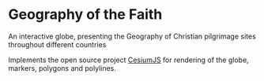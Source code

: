 # Geography of the Faith
An interactive globe, presenting the Geography of Christian pilgrimage sites throughout different countries

Implements the open source project [CesiumJS](https://github.com/CesiumGS/cesium) for rendering of the globe, markers, polygons and polylines.

